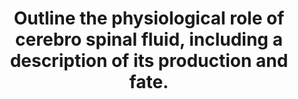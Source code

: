 ---
title: "Outline the physiological role of cerebro spinal fluid, including a description of its production and fate."
entityType: SAQ
exam: PEX
college: ANZCA
year: 2011
sitting: B
question: 13
passRate: 44
EC_expectedDomains:
- "This question had 3 distinct sections that needed to be addressed in the answer."
- "Main points included the amount of CSF and where it is distributed, its role in protection of brain, and its role in compensation for physiological changes in intracranial pressure, acid base regulation, maintenance of stable ionic environment, role nutrition and waste removal."
- "Also, the chemistry of CSF and how it differs from plasma, how much is produced and where; its circulation and where it is absorbed, and finally, describing the relationship between ICP and the production and absorption of CSF."
EC_extraCredit:
- "Additional points were awarded for explaining CSF’s protective role, its method of production, and describing the relationship between the chemistry of CSF and its role."
EC_errorsCommon:
- "Common mistakes included inclusion of pathology or pharmacology, detailed descriptions of Monroe Kellie Doctrine without outlining the role of CSF, defining terms before answering the question rather than as part of the answer, incorrect anatomical understanding of production, circulation or absorption of CSF and equating ICP measurement mm of CSF to mm of Hg."
---
